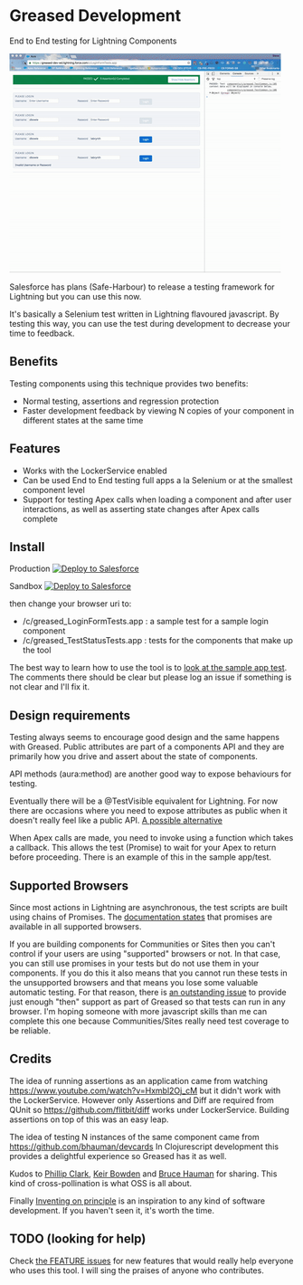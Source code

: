 # Greased Development
End to End testing for Lightning Components

![Demo](demo.gif "Demo")

Salesforce has plans (Safe-Harbour) to release a testing framework for Lightning but you can use this now. 

It's basically a Selenium test written in Lightning flavoured javascript. 
By testing this way, you can use the test during development to decrease your time to feedback.

## Benefits

Testing components using this technique provides two benefits:

* Normal testing, assertions and regression protection
* Faster development feedback by viewing N copies of your component in different states at the same time

## Features

* Works with the LockerService enabled
* Can be used End to End testing full apps a la Selenium or at the smallest component level
* Support for testing Apex calls when loading a component and after user interactions, as well as asserting state changes after Apex calls complete

## Install

<p>Production
<a href="https://githubsfdeploy.herokuapp.com/app/githubdeploy/stevebuik/greased">
  <img alt="Deploy to Salesforce"
       src="https://raw.githubusercontent.com/afawcett/githubsfdeploy/master/deploy.png">
</a>
</p>

<p>Sandbox
<a href="https://githubsfdeploy-sandbox.herokuapp.com/app/githubdeploy/stevebuik/greased">
  <img alt="Deploy to Salesforce"
       src="https://raw.githubusercontent.com/afawcett/githubsfdeploy/master/deploy.png">
</a>
</p>

then change your browser uri to:

* /c/greased_LoginFormTests.app : a sample test for a sample login component
* /c/greased_TestStatusTests.app : tests for the components that make up the tool

The best way to learn how to use the tool is to [look at the sample app test](https://github.com/stevebuik/greased/blob/master/src/aura/greased_LoginFormTests/greased_LoginFormTestsController.js). 
The comments there should be clear but please log an issue if something is not clear and I'll fix it.

## Design requirements

Testing always seems to encourage good design and the same happens with Greased. Public attributes are part of a components API and they are primarily how you drive and assert about the state of components.

API methods (aura:method) are another good way to expose behaviours for testing. 

Eventually there will be a @TestVisible equivalent for Lightning. For now there are occasions where you need to expose attributes as public when it doesn't really feel like a public API. [A possible alternative](https://github.com/stevebuik/greased/issues/11)

When Apex calls are made, you need to invoke using a function which takes a callback. This allows the test (Promise) to wait for your Apex to return before proceeding. There is an example of this in the sample app/test.

## Supported Browsers

Since most actions in Lightning are asynchronous, the test scripts are built using chains of Promises. The 
[documentation states](https://developer.salesforce.com/docs/atlas.en-us.lightning.meta/lightning/js_promises.htm) that promises are available in all supported browsers.

If you are building components for Communities or Sites then you can't control if your users are using "supported" browsers or not. In that case, you can still use promises in your tests but do not use them in your components. If you do this it also means that you cannot run these tests in the unsupported browsers and that means you lose some valuable automatic testing. For that reason, there is [an outstanding issue](https://github.com/stevebuik/greased/issues/8) to provide just enough "then" support as part of Greased so that tests can run in any browser. I'm hoping someone with more javascript skills than me can complete this one because Communities/Sites really need test coverage to be reliable.

## Credits

The idea of running assertions as an application came from watching https://www.youtube.com/watch?v=Hxmbl2Oj_cM but it didn't work with the LockerService. However only Assertions and Diff are required from QUnit so https://github.com/flitbit/diff works under LockerService. Building assertions on top of this was an easy leap.

The idea of testing N instances of the same component came from https://github.com/bhauman/devcards In Clojurescript development this provides a delightful experience so Greased has it as well.

Kudos to [Phillip Clark](https://github.com/flitbit), [Keir Bowden](@bob_buzzard) and [Bruce Hauman](@bhauman) for sharing. This kind of cross-pollination is what OSS is all about.

Finally [Inventing on principle](https://www.youtube.com/watch?v=PUv66718DII) is an inspiration to any kind of software development. If you haven't seen it, it's worth the time.

## TODO (looking for help)

Check [the FEATURE issues](https://github.com/stevebuik/greased/issues) for new features that would really help everyone who uses this tool. I will sing the praises of anyone who contributes.
